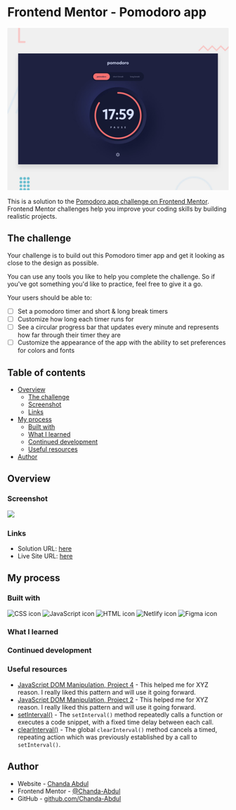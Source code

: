 # Frontend Mentor - Pomodoro app

![Design preview for the Pomodoro app coding challenge](./assets/preview.jpg)

This is a solution to the [Pomodoro app challenge on Frontend Mentor](https://www.frontendmentor.io/challenges/pomodoro-app-KBFnycJ6G). Frontend Mentor challenges help you improve your coding skills by building realistic projects. 



## The challenge

Your challenge is to build out this Pomodoro timer app and get it looking as close to the design as possible.

You can use any tools you like to help you complete the challenge. So if you've got something you'd like to practice, feel free to give it a go.

Your users should be able to:

- [ ] Set a pomodoro timer and short & long break timers
- [ ] Customize how long each timer runs for
- [ ] See a circular progress bar that updates every minute and represents how far through their timer they are
- [ ] Customize the appearance of the app with the ability to set preferences for colors and fonts

## Table of contents

- [Overview](#overview)
  - [The challenge](#the-challenge)
  - [Screenshot](#screenshot)
  - [Links](#links)
- [My process](#my-process)
  - [Built with](#built-with)
  - [What I learned](#what-i-learned)
  - [Continued development](#continued-development)
  - [Useful resources](#useful-resources)
- [Author](#author)


## Overview

### Screenshot

![](./screenshot.jpg)


### Links

- Solution URL: [here](https://github.com/Chanda-Abdul/pomodoro-app)
- Live Site URL: [here](https://cozy-gelato-f57a29.netlify.app/)

## My process

### Built with

 <img src="https://img.shields.io/badge/CSS3-1572B6?style=for-the-badge&logo=css3&logoColor=white" alt="CSS icon" height="30" />  <img src="https://img.shields.io/badge/JavaScript-323330?style=for-the-badge&logo=javascript&logoColor=F7DF1E" alt="JavaScript icon" height="30" /> <img src="https://img.shields.io/badge/HTML5-E34F26?style=for-the-badge&logo=html5&logoColor=white" alt="HTML icon" height="30" /> <img src="https://img.shields.io/badge/Netlify-00C7B7?style=for-the-badge&logo=netlify&logoColor=white" alt="Netlify icon" height="30" /> <img src="https://img.shields.io/badge/Figma-F24E1E?style=for-the-badge&logo=figma&logoColor=white" alt="Figma icon" height="30" />


### What I learned


### Continued development


### Useful resources

- [JavaScript DOM Manipulation, Project 4](https://youtu.be/5fb2aPlgoys?t=7252) - This helped me for XYZ reason. I really liked this pattern and will use it going forward.
- [JavaScript DOM Manipulation, Project 2](https://youtu.be/5fb2aPlgoys?t=7252) - This helped me for XYZ reason. I really liked this pattern and will use it going forward.
- [setInterval()](https://developer.mozilla.org/en-US/docs/Web/API/setInterval) - The `setInterval()` method repeatedly calls a function or executes a code snippet, with a fixed time delay between each call.
- [clearInterval()](https://developer.mozilla.org/en-US/docs/Web/API/clearInterval) - The global `clearInterval()` method cancels a timed, repeating action which was previously established by a call to `setInterval()`.

## Author

- Website - [Chanda Abdul](https://www.Chandabdul.dev)
- Frontend Mentor - [@Chanda-Abdul](https://www.frontendmentor.io/profile/Chanda-Abdul)
- GitHub - [github.com/Chanda-Abdul](https://github.com/Chanda-Abdul)


